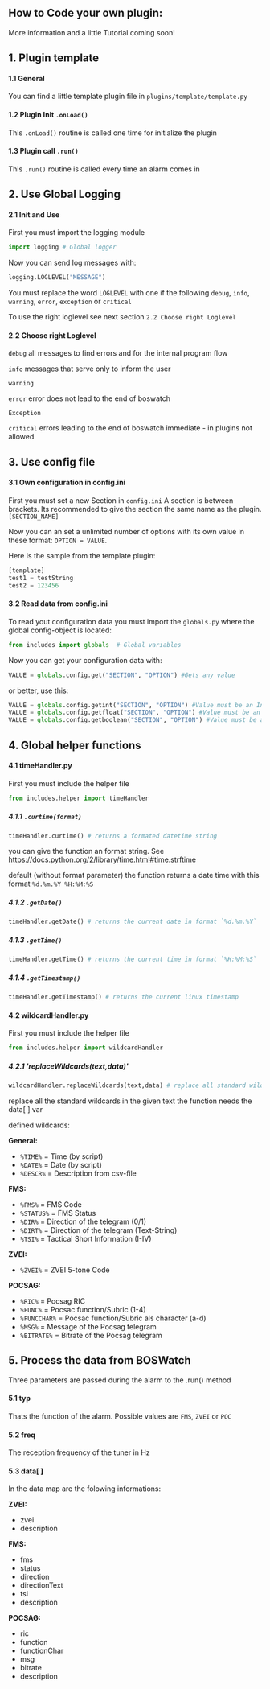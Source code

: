 ## How to Code your own plugin:

More information and a little Tutorial coming soon!

## 1. Plugin template
#### 1.1 General
You can find a little template plugin file in `plugins/template/template.py`

#### 1.2 Plugin Init `.onLoad()`
This `.onLoad()` routine is called one time for initialize the plugin

#### 1.3 Plugin call `.run()`
This `.run()` routine is called every time an alarm comes in


## 2. Use Global Logging
#### 2.1 Init and Use
First you must import the logging module
```python
import logging # Global logger
```
Now you can send log messages with:

```python
logging.LOGLEVEL("MESSAGE")
```
You must replace the word `LOGLEVEL` with one if the following `debug`, `info`, `warning`, `error`, `exception` or `critical`

To use the right loglevel see next section `2.2 Choose right Loglevel`

#### 2.2 Choose right Loglevel
`debug`
all messages  to find errors and for the internal program flow

`info`
messages that serve only to inform the user

`warning`


`error`
error does not lead to the end of boswatch

`Exception`

`critical`
errors leading to the end of boswatch immediate - in plugins not allowed


## 3. Use config file
#### 3.1 Own configuration in config.ini
First you must set a new Section in `config.ini`
A section is between brackets. Its recommended to give the section the same name as the plugin. `[SECTION_NAME]`

Now you can an set a unlimited number of options with its own value in these format: `OPTION = VALUE`.

Here is the sample from the template plugin:
```python
[template]
test1 = testString
test2 = 123456
```

#### 3.2 Read data from config.ini
To read yout configuration data you must import the `globals.py` where the global config-object is located:
```python
from includes import globals  # Global variables
```

Now you can get your configuration data with:
```python
VALUE = globals.config.get("SECTION", "OPTION") #Gets any value
```
or better, use this:
```python
VALUE = globals.config.getint("SECTION", "OPTION") #Value must be an Integer
VALUE = globals.config.getfloat("SECTION", "OPTION") #Value must be an Float
VALUE = globals.config.getboolean("SECTION", "OPTION") #Value must be an Boolean
```


## 4. Global helper functions
#### 4.1 timeHandler.py
First you must include the helper file
```python
from includes.helper import timeHandler
```
##### 4.1.1 `.curtime(format)`
```python
timeHandler.curtime() # returns a formated datetime string
```
you can give the function an format string. See https://docs.python.org/2/library/time.html#time.strftime

default (without format parameter) the function returns a date time with this format `%d.%m.%Y %H:%M:%S`
##### 4.1.2 `.getDate()`
```python
timeHandler.getDate() # returns the current date in format `%d.%m.%Y`
```
##### 4.1.3 `.getTime()`
```python
timeHandler.getTime() # returns the current time in format `%H:%M:%S`
```
##### 4.1.4 `.getTimestamp()`
```python
timeHandler.getTimestamp() # returns the current linux timestamp
```

#### 4.2 wildcardHandler.py
First you must include the helper file
```python
from includes.helper import wildcardHandler
```
##### 4.2.1 'replaceWildcards(text,data)'
```python
wildcardHandler.replaceWildcards(text,data) # replace all standard wildcards
```
replace all the standard wildcards in the given text
the function needs the data[ ] var

defined wildcards:

**General:**
- `%TIME%` = Time (by script)
- `%DATE%` = Date (by script)
- `%DESCR%` = Description from csv-file

**FMS:**
- `%FMS%` = FMS Code
- `%STATUS%` = FMS Status
- `%DIR%` = Direction of the telegram (0/1)
- `%DIRT%` = Direction of the telegram (Text-String)
- `%TSI%` = Tactical Short Information (I-IV)

**ZVEI:**
- `%ZVEI%` = ZVEI 5-tone Code

**POCSAG:**
- `%RIC%` = Pocsag RIC
- `%FUNC%` = Pocsac function/Subric (1-4)
- `%FUNCCHAR%` = Pocsac function/Subric als character (a-d)
- `%MSG%` = Message of the Pocsag telegram
- `%BITRATE%` = Bitrate of the Pocsag telegram

## 5. Process the data from BOSWatch
Three parameters are passed during the alarm to the .run() method

#### 5.1 typ
Thats the function of the alarm. Possible values are `FMS`, `ZVEI` or `POC`

#### 5.2 freq
The reception frequency of the tuner in Hz

#### 5.3 data[ ]
In the data map are the folowing informations:

**ZVEI:**
- zvei
- description

**FMS:**
- fms
- status
- direction
- directionText
- tsi
- description

**POCSAG:**
- ric
- function
- functionChar
- msg
- bitrate
- description
